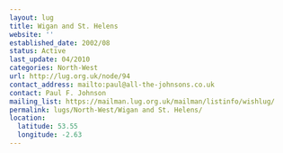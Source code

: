 ```yaml
---
layout: lug
title: Wigan and St. Helens
website: ''
established_date: 2002/08
status: Active
last_update: 04/2010
categories: North-West
url: http://lug.org.uk/node/94
contact_address: mailto:paul@all-the-johnsons.co.uk
contact: Paul F. Johnson
mailing_list: https://mailman.lug.org.uk/mailman/listinfo/wishlug/
permalink: lugs/North-West/Wigan and St. Helens/
location:
  latitude: 53.55
  longitude: -2.63
---
```

